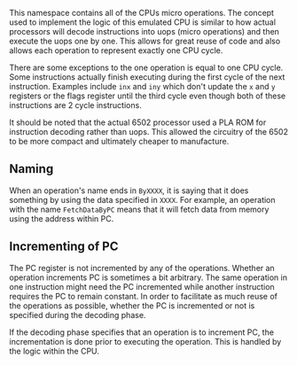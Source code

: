 ﻿This namespace contains all of the CPUs micro operations. The concept used to implement the logic
of this emulated CPU is similar to how actual processors will decode instructions into uops (micro
operations) and then execute the uops one by one. This allows for great reuse of code and also
allows each operation to represent exactly one CPU cycle.

There are some exceptions to the one operation is equal to one CPU cycle. Some instructions
actually finish executing during the first cycle of the next instruction. Examples include `inx`
and `iny` which don't update the `x` and `y` registers or the flags register until the third cycle
even though both of these instructions are 2 cycle instructions.

It should be noted that the actual 6502 processor used a PLA ROM for instruction decoding rather
than uops. This allowed the circuitry of the 6502 to be more compact and ultimately cheaper to
manufacture.

## Naming

When an operation's name ends in `ByXXXX`, it is saying that it does something by using the data
specified in `XXXX`. For example, an operation with the name `FetchDataByPC` means that it will
fetch data from memory using the address within PC.

## Incrementing of PC

The PC register is not incremented by any of the operations. Whether an operation increments PC is
sometimes a bit arbitrary. The same operation in one instruction might need the PC incremented
while another instruction requires the PC to remain constant. In order to facilitate as much reuse
of the operations as possible, whether the PC is incremented or not is specified during the
decoding phase.

If the decoding phase specifies that an operation is to increment PC, the incrementation is done
prior to executing the operation. This is handled by the logic within the CPU.